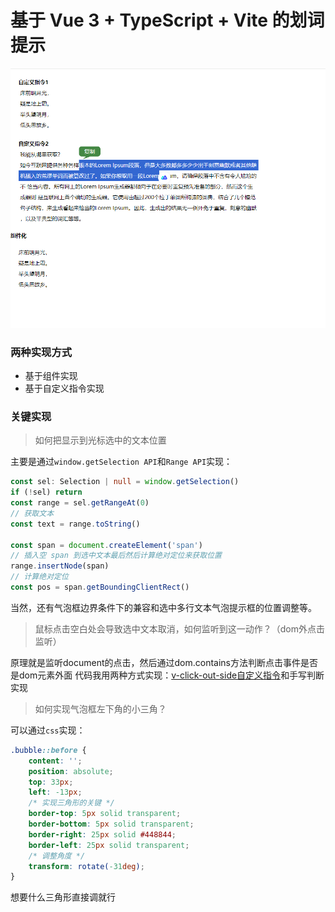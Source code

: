 # 基于 Vue 3 + TypeScript + Vite 的划词提示

![Alt](https://github.com/OceanJuly/stroke-propmt/blob/master/public/effect-pic.png)

### 两种实现方式
- 基于组件实现
- 基于自定义指令实现

### 关键实现
> 如何把显示到光标选中的文本位置

主要是通过`window.getSelection API`和`Range API`实现：
```ts
const sel: Selection | null = window.getSelection()
if (!sel) return
const range = sel.getRangeAt(0)
// 获取文本
const text = range.toString()

const span = document.createElement('span')
// 插入空 span 到选中文本最后然后计算绝对定位来获取位置
range.insertNode(span)
// 计算绝对定位
const pos = span.getBoundingClientRect()
```
当然，还有气泡框边界条件下的兼容和选中多行文本气泡提示框的位置调整等。

> 鼠标点击空白处会导致选中文本取消，如何监听到这一动作？（dom外点击监听）

原理就是监听document的点击，然后通过dom.contains方法判断点击事件是否是dom元素外面
代码我用两种方式实现：[v-click-out-side自定义指令](https://github.com/OceanJuly/stroke-propmt/blob/master/src/directives/click-out-side.ts)和手写判断实现

> 如何实现气泡框左下角的小三角？

可以通过`css`实现：
```css
.bubble::before {
    content: '';
    position: absolute;
    top: 33px;
    left: -13px;
    /* 实现三角形的关键 */
    border-top: 5px solid transparent;
    border-bottom: 5px solid transparent;
    border-right: 25px solid #448844;
    border-left: 25px solid transparent;
    /* 调整角度 */
    transform: rotate(-31deg);
}
```
想要什么三角形直接调就行